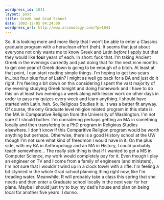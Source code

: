 ```yaml
--- 
wordpress_id: 1041
layout: post
title: Greek and Grad School
date: 2002-12-05 04:24:00
wordpress_url: http://www.arcanology.com/?p=1041
---
```

So, it is looking more and more likely that I won't be able to enter a Classics graduate program with a heruclean effort (heh). It seems that just about everyone not only wants me to know Greek and Latin <em>before</em> I apply but that they would like <strong>four</strong> years of each. In short: fuck that. I'm taking Ancient Greek in the evenings currently and just doing that for the next nine months to get one year of Greek down is going to be enough of a bitch. At least at that point, I can start reading simple things. I'm hoping to get two years in...but four plus four of Latin? I might as well go back for a BA and just do it right. I'm feeling a bit down on this considering I spent the vast majority of my evening studying Greek tonight and doing homework and I have to do this on at least two evenings a week along with lesser work on other days in order to pass my quizes every week and learn anything. I should have started with Latin. heh. So, Religious Studies it is. It was a better fit anyway. Of course, the only Graduate level religion related program in this state is the MA in Comparative Religion from the University of Washington. I'm not sure if I should bother. I'm considering perhaps getting an MA in something locally and then transfering to a PhD program in Religious Studies elsewhere. I don't know if this Comparitive Religion program would be worth anything but perhaps. Otherwise, there is a good History school at the UW though I'm not sure what kind of freedmon I would have in it. On the plus side, with my BA in Anthropology and an MA in History, I could probably teach somewhere... The really sick thing is that if I wanted to get a MS in Computer Science, my work would completely pay for it. Even though I play an engineer on TV and I come from a family of engineers (and ministers), I'm not sure that I wouldn't wind up in a clock tower with a rifle. I'm feeling a bit stymied in the whole Grad school planning thing right now, like I'm treading water. Meanwhile, R will probably take a class this spring that she needs and then enter a Graduate school locally in the next year for her plans. Maybe I should just try to buy my dad's house and plan on being local for another five years. I dunno.